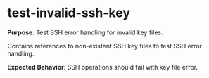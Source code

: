 # test-invalid-ssh-key

**Purpose**: Test SSH error handling for invalid key files.

Contains references to non-existent SSH key files to test SSH error handling.

**Expected Behavior**: SSH operations should fail with key file error.
